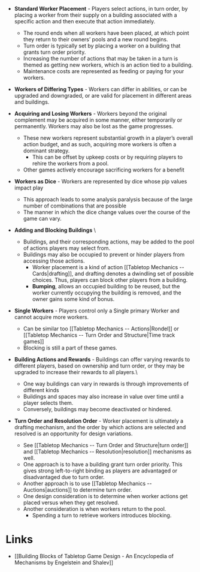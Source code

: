 * **Standard Worker Placement** - Players select actions, in turn order, by placing a worker from their supply on a building associated with a specific action and then execute that action immediately.
	* The round ends when all workers have been placed, at which point they return to their owners’ pools and a new round begins.
	* Turn order is typically set by placing a worker on a building that grants turn order priority.
	* Increasing the number of actions that may be taken in a turn is themed as getting new workers, which is an action tied to a building.
	* Maintenance costs are represented as feeding or paying for your workers.

* **Workers of Differing Types** - Workers can differ in abilities, or can be upgraded and downgraded, or are valid for placement in different areas and buildings.

* **Acquiring and Losing Workers** - Workers beyond the original complement may be acquired in some manner, either temporarily or permanently. Workers may also be lost as the game progresses.
	* These new workers represent substantial growth in a player’s overall action budget, and as such, acquiring more workers is often a dominant strategy.
		* This can be offset by upkeep costs or by requiring players to rehire the workers from a pool.
	* Other games actively encourage sacrificing workers for a benefit

* **Workers as Dice** - Workers are represented by dice whose pip values impact play
	* This approach leads to some analysis paralysis because of the large number of combinations that are possible
	* The manner in which the dice change values over the course of the game can vary.

* **Adding and Blocking Buildings** \
	* Buildings, and their corresponding actions, may be added to the pool of actions players may select from.
	* Buildings may also be occupied to prevent or hinder players from accessing those actions.
		* Worker placement is a kind of action [[Tabletop Mechanics -- Cards|drafting]], and drafting denotes a dwindling set of possible choices. Thus, players can block other players from a building.
		* **Bumping**, allows an occupied building to be reused, but the worker currently occupying the building is removed, and the owner gains some kind of bonus.

* **Single Workers** - Players control only a Single primary Worker and cannot acquire more workers.
	* Can be similar too [[Tabletop Mechanics -- Actions|Rondel]] or [[Tabletop Mechanics -- Turn Order and Structure|Time track games]] 
	* Blocking is still a part of these games.

* **Building Actions and Rewards** - Buildings can offer varying rewards to different players, based on ownership and turn order, or they may be upgraded to increase their rewards to all players.\
	* One way buildings can vary in rewards is through improvements of different kinds
	* Buildings and spaces may also increase in value over time until a player selects them. 
	* Conversely, buildings may become deactivated or hindered. 

* **Turn Order and Resolution Order** - Worker placement is ultimately a drafting mechanism, and the order by which actions are selected and resolved is an opportunity for design variations.
	* See [[Tabletop Mechanics -- Turn Order and Structure|turn order]] and [[Tabletop Mechanics -- Resolution|resolution]] mechanisms as well.
	* One approach is to have a building grant turn order priority. This gives strong left-to-right binding as players are advantaged or disadvantaged due to turn order.
	* Another approach is to use [[Tabletop Mechanics -- Auctions|auctions]] to determine turn order.
	* One design consideration is to determine when worker actions get placed versus when they get resolved.
	* Another consideration is when workers return to the pool.
		* Spending a turn to retrieve workers introduces blocking.

# Links
* [[Building Blocks of Tabletop Game Design - An Encyclopedia of Mechanisms by Engelstein and Shalev]]